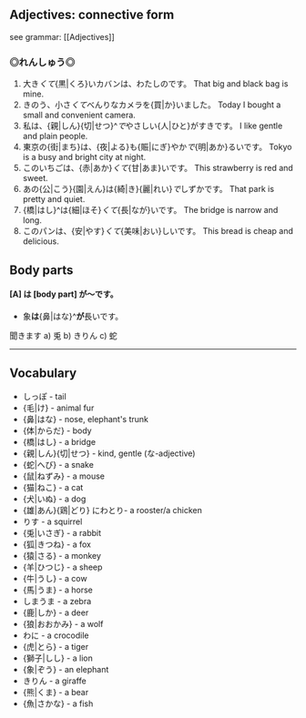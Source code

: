 ## Adjectives: connective form
see grammar: [[Adjectives]]

### ◎れんしゅう◎
1. 大き*くて*{黒|くろ}いカバンは、わたしのです。
	That big and black bag is mine.
2. きのう、小さ*くて*べんりなカメラを{買|か}いました。
	Today I bought a small and convenient camera.
3. 私は、{親|しん}{切|せつ}^*で*やさしい{人|ひと}がすきです。
	I like gentle and plain people.
4. 東京の{街|まち}は、{夜|よる}も{賑|にぎ}やか*で*{明|あか}るいです。
	Tokyo  is a busy and bright city at night.
5. このいちごは、{赤|あか}*くて*{甘|あま}いです。
	This strawberry is red and sweet.
6. あの{公|こう}{園|えん}は{綺|き}{麗|れい}*で*しずかです。
	That park is pretty and quiet.
7. {橋|はし}^は{細|ほそ}*くて*{長|なが}いです。
	The bridge is narrow and long.
8. このパンは、{安|やす}*くて*{美味|おい}しいです。
	This bread is cheap and delicious.


## Body parts
#### [A] **は** [body part] **が**〜です。
- 象**は**{鼻|はな}^**が**長いです。

聞きます
a) 兎
b) きりん
c) 蛇

---

## Vocabulary
- しっぽ - tail
- {毛|け} - animal fur
- {鼻|はな} - nose, elephant's trunk
- {体|からだ} - body
- {橋|はし} - a bridge
- {親|しん}{切|せつ} - kind, gentle (な-adjective)
- {蛇|へび} - a snake
- {鼠|ねずみ} - a mouse
- {猫|ねこ} - a cat
- {犬|いぬ} - a dog
- {雄|あん}{鶏|どり} にわとり- a rooster/a chicken
- りす - a squirrel
- {兎|いさぎ} - a rabbit
- {狐|きつね} - a fox
- {猿|さる} - a monkey
- {羊|ひつじ} - a sheep
- {牛|うし} - a cow
- {馬|うま} - a horse
- しまうま - a zebra
- {鹿|しか} - a deer
- {狼|おおかみ} - a wolf
- わに - a crocodile
- {虎|とら} - a tiger
- {獅子|しし} - a lion
- {象|ぞう} - an elephant
- きりん - a giraffe
- {熊|くま} - a bear
- {魚|さかな} - a fish
